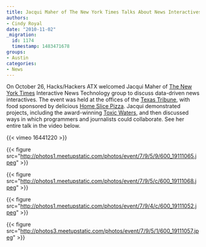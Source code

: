```yaml
---
title: Jacqui Maher of The New York Times Talks About News Interactives in Austin
authors:
- Cindy Royal
date: "2010-11-02"
_migration:
  id: 1174
  timestamp: 1483471678
groups:
- Austin
categories:
- News
---
```


On October 26, Hacks/Hackers ATX welcomed Jacqui Maher of [The New York Times][1] Interactive News Technology group to discuss data-driven news interactives. The event was held at the offices of the [Texas Tribune][2], with food sponsored by delicious [Home Slice Pizza][3]. Jacqui demonstrated projects, including the award-winning [Toxic Waters][4], and then discussed ways in which programmers and journalists could collaborate. See her entire talk in the video below.

{{< vimeo 16441220 >}}

{{< figure src="http://photos1.meetupstatic.com/photos/event/7/9/5/9/600_19111065.jpeg" >}}

{{< figure src="http://photos1.meetupstatic.com/photos/event/7/9/5/c/600_19111068.jpeg" >}}

{{< figure src="http://photos1.meetupstatic.com/photos/event/7/9/4/c/600_19111052.jpeg" >}}

{{< figure src="http://photos3.meetupstatic.com/photos/event/7/9/5/1/600_19111057.jpeg" >}}

 [1]: http://nytimes.com
 [2]: http://texastribune.org
 [3]: http://www.homeslicepizza.com/
 [4]: http://projects.nytimes.com/toxic-waters